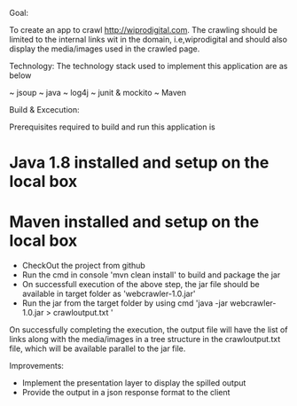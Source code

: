 Goal:

To create an app to crawl http://wiprodigital.com. The crawling should be limited to the internal links wit in the domain, i.e,wiprodigital and should also display the media/images used in the crawled page.

Technology:
The technology stack used to implement this application are as below

~ jsoup
~ java
~ log4j
~ junit & mockito
~ Maven

Build & Excecution:

Prerequisites required to build and run this application is
# Java 1.8 installed and setup on the local box
# Maven installed and setup on the local box

- CheckOut the project from github
- Run the cmd in console 'mvn clean install' to build and package the jar
- On successfull execution of the above step, the jar file should be available in target folder as 'webcrawler-1.0.jar'
- Run the jar from the target folder by using cmd 'java -jar webcrawler-1.0.jar > crawloutput.txt '

On successfully completing the execution, the output file will have the list of links along with the media/images in a tree structure in the crawloutput.txt file, which will be available parallel to the jar file.

Improvements:

- Implement the presentation layer to display the spilled output
- Provide the output in a json response format to the client


